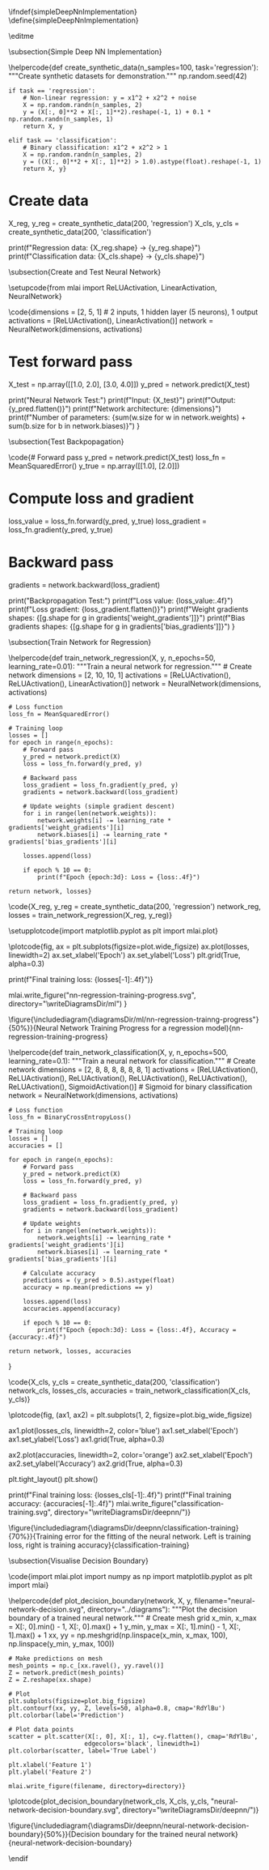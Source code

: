 \ifndef{simpleDeepNnImplementation}
\define{simpleDeepNnImplementation}

\editme

\subsection{Simple Deep NN Implementation}


\helpercode{def create_synthetic_data(n_samples=100, task='regression'):
    """Create synthetic datasets for demonstration."""
    np.random.seed(42)
    
    if task == 'regression':
        # Non-linear regression: y = x1^2 + x2^2 + noise
        X = np.random.randn(n_samples, 2)
        y = (X[:, 0]**2 + X[:, 1]**2).reshape(-1, 1) + 0.1 * np.random.randn(n_samples, 1)
        return X, y
    
    elif task == 'classification':
        # Binary classification: x1^2 + x2^2 > 1
        X = np.random.randn(n_samples, 2)
        y = ((X[:, 0]**2 + X[:, 1]**2) > 1.0).astype(float).reshape(-1, 1)
        return X, y}

# Create data
X_reg, y_reg = create_synthetic_data(200, 'regression')
X_cls, y_cls = create_synthetic_data(200, 'classification')

print(f"Regression data: {X_reg.shape} -> {y_reg.shape}")
print(f"Classification data: {X_cls.shape} -> {y_cls.shape}")



\subsection{Create and Test Neural Network}

\setupcode{from mlai import ReLUActivation, LinearActivation, NeuralNetwork}

\code{dimensions = [2, 5, 1]  # 2 inputs, 1 hidden layer (5 neurons), 1 output
activations = [ReLUActivation(), LinearActivation()]
network = NeuralNetwork(dimensions, activations)

# Test forward pass
X_test = np.array([[1.0, 2.0], [3.0, 4.0]])
y_pred = network.predict(X_test)

print("Neural Network Test:")
print(f"Input: {X_test}")
print(f"Output: {y_pred.flatten()}")
print(f"Network architecture: {dimensions}")
print(f"Number of parameters: {sum(w.size for w in network.weights) + sum(b.size for b in network.biases)}")
}


\subsection{Test Backpopagation}


\code{# Forward pass
y_pred = network.predict(X_test)
loss_fn = MeanSquaredError()
y_true = np.array([[1.0], [2.0]])

# Compute loss and gradient
loss_value = loss_fn.forward(y_pred, y_true)
loss_gradient = loss_fn.gradient(y_pred, y_true)

# Backward pass
gradients = network.backward(loss_gradient)

print("Backpropagation Test:")
print(f"Loss value: {loss_value:.4f}")
print(f"Loss gradient: {loss_gradient.flatten()}")
print(f"Weight gradients shapes: {[g.shape for g in gradients['weight_gradients']]}")
print(f"Bias gradients shapes: {[g.shape for g in gradients['bias_gradients']]}")
}

\subsection{Train Network for Regression}

\helpercode{def train_network_regression(X, y, n_epochs=50, learning_rate=0.01):
    """Train a neural network for regression."""
    # Create network
    dimensions = [2, 10, 10, 1]
    activations = [ReLUActivation(), ReLUActivation(), LinearActivation()]
    network = NeuralNetwork(dimensions, activations)
    
    # Loss function
    loss_fn = MeanSquaredError()
    
    # Training loop
    losses = []
    for epoch in range(n_epochs):
        # Forward pass
        y_pred = network.predict(X)
        loss = loss_fn.forward(y_pred, y)
        
        # Backward pass
        loss_gradient = loss_fn.gradient(y_pred, y)
        gradients = network.backward(loss_gradient)
        
        # Update weights (simple gradient descent)
        for i in range(len(network.weights)):
            network.weights[i] -= learning_rate * gradients['weight_gradients'][i]
            network.biases[i] -= learning_rate * gradients['bias_gradients'][i]
        
        losses.append(loss)
        
        if epoch % 10 == 0:
            print(f"Epoch {epoch:3d}: Loss = {loss:.4f}")
    
    return network, losses}

\code{X_reg, y_reg = create_synthetic_data(200, 'regression')
network_reg, losses = train_network_regression(X_reg, y_reg)}

\setupplotcode{import matplotlib.pyplot as plt
import mlai.plot}

\plotcode{fig, ax = plt.subplots(figsize=plot.wide_figsize)
ax.plot(losses, linewidth=2)
ax.set_xlabel('Epoch')
ax.set_ylabel('Loss')
plt.grid(True, alpha=0.3)

print(f"Final training loss: {losses[-1]:.4f}")}

mlai.write_figure("nn-regression-training-progress.svg", directory="\writeDiagramsDir/ml")
}

\figure{\includediagram{\diagramsDir/ml/nn-regression-trainng-progress"}{50%}}{Neural Network Training Progress for a regression model){nn-regression-training-progress}


\helpercode{def train_network_classification(X, y, n_epochs=500, learning_rate=0.1):
    """Train a neural network for classification."""
    # Create network
    dimensions = [2, 8, 8, 8, 8, 8, 8, 1]
    activations = [ReLUActivation(), ReLUActivation(), ReLUActivation(), ReLUActivation(), ReLUActivation(), ReLUActivation(), SigmoidActivation()]  # Sigmoid for binary classification
    network = NeuralNetwork(dimensions, activations)
    
    # Loss function
    loss_fn = BinaryCrossEntropyLoss()
    
    # Training loop
    losses = []
    accuracies = []
    
    for epoch in range(n_epochs):
        # Forward pass
        y_pred = network.predict(X)
        loss = loss_fn.forward(y_pred, y)
        
        # Backward pass
        loss_gradient = loss_fn.gradient(y_pred, y)
        gradients = network.backward(loss_gradient)
        
        # Update weights
        for i in range(len(network.weights)):
            network.weights[i] -= learning_rate * gradients['weight_gradients'][i]
            network.biases[i] -= learning_rate * gradients['bias_gradients'][i]
        
        # Calculate accuracy
        predictions = (y_pred > 0.5).astype(float)
        accuracy = np.mean(predictions == y)
        
        losses.append(loss)
        accuracies.append(accuracy)
        
        if epoch % 10 == 0:
            print(f"Epoch {epoch:3d}: Loss = {loss:.4f}, Accuracy = {accuracy:.4f}")
    
    return network, losses, accuracies
}

\code{X_cls, y_cls = create_synthetic_data(200, 'classification')
network_cls, losses_cls, accuracies = train_network_classification(X_cls, y_cls)}

\plotcode{fig, (ax1, ax2) = plt.subplots(1, 2, figsize=plot.big_wide_figsize)

ax1.plot(losses_cls, linewidth=2, color='blue')
ax1.set_xlabel('Epoch')
ax1.set_ylabel('Loss')
ax1.grid(True, alpha=0.3)

ax2.plot(accuracies, linewidth=2, color='orange')
ax2.set_xlabel('Epoch')
ax2.set_ylabel('Accuracy')
ax2.grid(True, alpha=0.3)

plt.tight_layout()
plt.show()

print(f"Final training loss: {losses_cls[-1]:.4f}")
print(f"Final training accuracy: {accuracies[-1]:.4f}")
mlai.write_figure("classification-training.svg", directory="\writeDiagramsDir/deepnn/")}

\figure{\includediagram{\diagramsDir/deepnn/classification-training}{70%}}{Training error for the fitting of the neural network. Left is training loss, right is training accuracy}{classification-training}


\subsection{Visualise Decision Boundary}


\code{import mlai.plot
import numpy as np
import matplotlib.pyplot as plt
import mlai}

\helpercode{def plot_decision_boundary(network, X, y, filename="neural-network-decision.svg", directory="../diagrams"):
    """Plot the decision boundary of a trained neural network."""
    # Create mesh grid
    x_min, x_max = X[:, 0].min() - 1, X[:, 0].max() + 1
    y_min, y_max = X[:, 1].min() - 1, X[:, 1].max() + 1
    xx, yy = np.meshgrid(np.linspace(x_min, x_max, 100),
                         np.linspace(y_min, y_max, 100))
    
    # Make predictions on mesh
    mesh_points = np.c_[xx.ravel(), yy.ravel()]
    Z = network.predict(mesh_points)
    Z = Z.reshape(xx.shape)
    
    # Plot
    plt.subplots(figsize=plot.big_figsize)
    plt.contourf(xx, yy, Z, levels=50, alpha=0.8, cmap='RdYlBu')
    plt.colorbar(label='Prediction')
    
    # Plot data points
    scatter = plt.scatter(X[:, 0], X[:, 1], c=y.flatten(), cmap='RdYlBu', 
                         edgecolors='black', linewidth=1)
    plt.colorbar(scatter, label='True Label')
    
    plt.xlabel('Feature 1')
    plt.ylabel('Feature 2')
	
	mlai.write_figure(filename, directory=directory)}

\plotcode{plot_decision_boundary(network_cls, X_cls, y_cls, "neural-network-decision-boundary.svg", directory="\writeDiagramsDir/deepnn/")}

\figure{\includediagram{\diagramsDir/deepnn/neural-network-decision-boundary}{50%}}{Decision boundary for the trained neural network}{neural-network-decision-boundary}

\endif

